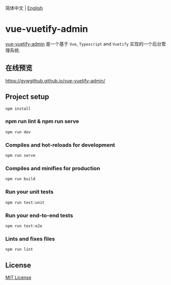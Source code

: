 简体中文 | [English](./README.md)

# vue-vuetify-admin

[vue-vuetify-admin](https://github.com/gywgithub/vue-vuetify-admin) 是一个基于 `Vue`, `Typescript` and `Vuetify` 实现的一个后台管理系统.

## 在线预览

https://gywgithub.github.io/vue-vuetify-admin/

## Project setup
```
npm install
```

### npm run lint & npm run serve
```
npm run dev
```

### Compiles and hot-reloads for development
```
npm run serve
```

### Compiles and minifies for production
```
npm run build
```

### Run your unit tests
```
npm run test:unit
```

### Run your end-to-end tests
```
npm run test:e2e
```

### Lints and fixes files
```
npm run lint
```

## License

[MIT License](https://github.com/gywgithub/vue-vuetify-admin/blob/master/LICENSE)
